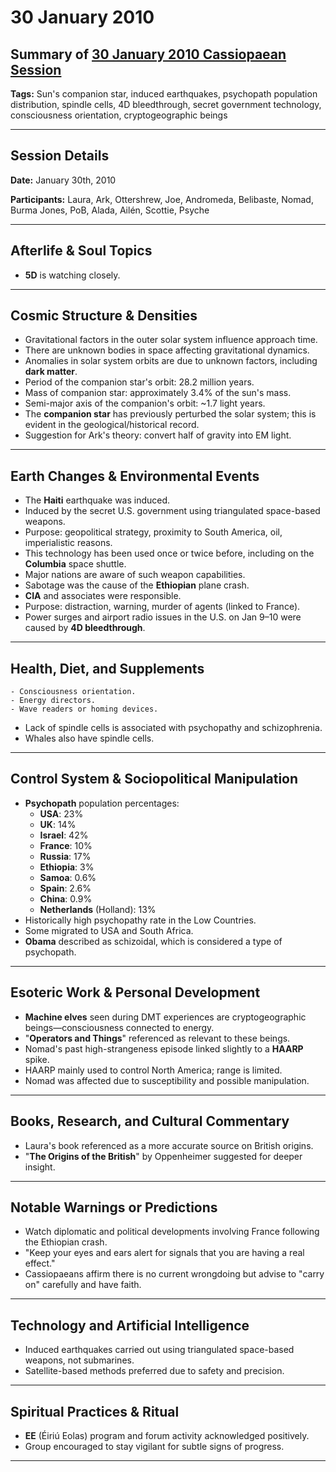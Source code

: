 # 30 January 2010

## Summary of [30 January 2010 Cassiopaean Session](https://cassiopaea.org/forum/threads/session-30-january-2010.15927/)

**Tags:** Sun's companion star, induced earthquakes, psychopath population distribution, spindle cells, 4D bleedthrough, secret government technology, consciousness orientation, cryptogeographic beings

---

## Session Details

**Date:** January 30th, 2010

**Participants:** Laura, Ark, Ottershrew, Joe, Andromeda, Belibaste, Nomad, Burma Jones, PoB, Alada, Ailén, Scottie, Psyche

---

## Afterlife & Soul Topics

- **5D** is watching closely.

---

## Cosmic Structure & Densities

- Gravitational factors in the outer solar system influence approach time.
- There are unknown bodies in space affecting gravitational dynamics.
- Anomalies in solar system orbits are due to unknown factors, including **dark matter**.
- Period of the companion star's orbit: 28.2 million years.
- Mass of companion star: approximately 3.4% of the sun's mass.
- Semi-major axis of the companion's orbit: ~1.7 light years.
- The **companion star** has previously perturbed the solar system; this is evident in the geological/historical record.
- Suggestion for Ark's theory: convert half of gravity into EM light.

---

## Earth Changes & Environmental Events

- The **Haiti** earthquake was induced.
- Induced by the secret U.S. government using triangulated space-based weapons.
- Purpose: geopolitical strategy, proximity to South America, oil, imperialistic reasons.
- This technology has been used once or twice before, including on the **Columbia** space shuttle.
- Major nations are aware of such weapon capabilities.
- Sabotage was the cause of the **Ethiopian** plane crash.
- **CIA** and associates were responsible.
- Purpose: distraction, warning, murder of agents (linked to France).
- Power surges and airport radio issues in the U.S. on Jan 9–10 were caused by **4D bleedthrough**.

---

## Health, Diet, and Supplements

    - Consciousness orientation.
    - Energy directors.
    - Wave readers or homing devices.
- Lack of spindle cells is associated with psychopathy and schizophrenia.
- Whales also have spindle cells.

---

## Control System & Sociopolitical Manipulation

- **Psychopath** population percentages:
    - **USA**: 23%
    - **UK**: 14%
    - **Israel**: 42%
    - **France**: 10%
    - **Russia**: 17%
    - **Ethiopia**: 3%
    - **Samoa**: 0.6%
    - **Spain**: 2.6%
    - **China**: 0.9%
    - **Netherlands** (Holland): 13%
- Historically high psychopathy rate in the Low Countries.
- Some migrated to USA and South Africa.
- **Obama** described as schizoidal, which is considered a type of psychopath.

---

## Esoteric Work & Personal Development

- **Machine elves** seen during DMT experiences are cryptogeographic beings—consciousness connected to energy.
- "**Operators and Things**" referenced as relevant to these beings.
- Nomad's past high-strangeness episode linked slightly to a **HAARP** spike.
- HAARP mainly used to control North America; range is limited.
- Nomad was affected due to susceptibility and possible manipulation.

---

## Books, Research, and Cultural Commentary

- Laura's book referenced as a more accurate source on British origins.
- "**The Origins of the British**" by Oppenheimer suggested for deeper insight.

---

## Notable Warnings or Predictions

- Watch diplomatic and political developments involving France following the Ethiopian crash.
- "Keep your eyes and ears alert for signals that you are having a real effect."
- Cassiopaeans affirm there is no current wrongdoing but advise to "carry on" carefully and have faith.

---

## Technology and Artificial Intelligence

- Induced earthquakes carried out using triangulated space-based weapons, not submarines.
- Satellite-based methods preferred due to safety and precision.

---

## Spiritual Practices & Ritual

- **EE** (Éiriú Eolas) program and forum activity acknowledged positively.
- Group encouraged to stay vigilant for subtle signs of progress.

---

